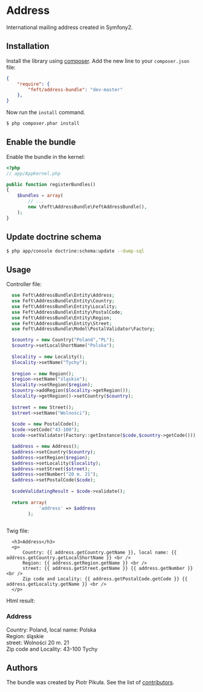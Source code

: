 Address
=======

International mailing address created in Symfony2.

Installation
------------

Install the library using [composer][1]. Add the new line to your `composer.json` file:

```json
{
    "require": {
        "feft/address-bundle": "dev-master"
    }, 
}
```

Now run the `install` command.

```sh
$ php composer.phar install
```
Enable the bundle
-----------------
Enable the bundle in the kernel:
```php
<?php
// app/AppKernel.php

public function registerBundles()
{
    $bundles = array(
        // ...
        new \Feft\AddressBundle\FeftAddressBundle(),
    );
}
```
Update doctrine schema
----------------------
```sh
$ php app/console doctrine:schema:update --dump-sql
```
Usage
-----
Controller file:  
```php
  use Feft\AddressBundle\Entity\Address;
  use Feft\AddressBundle\Entity\Country;
  use Feft\AddressBundle\Entity\Locality;
  use Feft\AddressBundle\Entity\PostalCode;
  use Feft\AddressBundle\Entity\Region;
  use Feft\AddressBundle\Entity\Street;
  use Feft\AddressBundle\Model\PostalValidator\Factory;

  $country = new Country("Poland","PL");
  $country->setLocalShortName("Polska");
  
  $locality = new Locality();
  $locality->setName("Tychy");
  
  $region = new Region();
  $region->setName("śląskie");
  $locality->setRegion($region);
  $country->addRegion($locality->getRegion());
  $locality->getRegion()->setCountry($country);
  
  $street = new Street();
  $street->setName("Wolności");
 
  $code = new PostalCode();
  $code->setCode("43-100");
  $code->setValidator(Factory::getInstance($code,$country->getCode()));

  $address = new Address();
  $address->setCountry($country);
  $address->setRegion($region);
  $address->setLocality($locality);
  $address->setStreet($street);
  $address->setNumber("20 m. 21");
  $address->setPostalCode($code);
  
  $codeValidatingResult = $code->validate();
  
  return array(
            'address' => $address
        );
        
```
Twig file:
```twig
  <h3>Address</h3>
  <p>
      Country: {{ address.getCountry.getName }}, local name: {{ address.getCountry.getLocalShortName }} <br />
      Region: {{ address.getRegion.getName }} <br />
      street: {{ address.getStreet.getName }} {{ address.getNumber }} <br />
      Zip code and Locality: {{ address.getPostalCode.getCode }} {{ address.getLocality.getName }} <br />
  </p>
```
Html result:  
### Address  
Country: Poland, local name: Polska  
Region: śląskie  
street: Wolności 20 m. 21  
Zip code and Locality: 43-100 Tychy  

Authors
-------
The bundle was created by Piotr Pikuła. See the list of [contributors][2].

[1]: http://getcomposer.org/
[2]: https://github.com/Feft/AddressBundle/graphs/contributors
